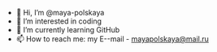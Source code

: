 - 👋 Hi, I’m @maya-polskaya
- 👀 I’m interested in coding
- 🌱 I’m currently learning GitHub
- 📫 How to reach me: my E--mail - mayapolskaya@mail.ru

<!---
maya-polskaya/maya-polskaya is a ✨ special ✨ repository because its `README.md` (this file) appears on your GitHub profile.
You can click the Preview link to take a look at your changes.
--->
